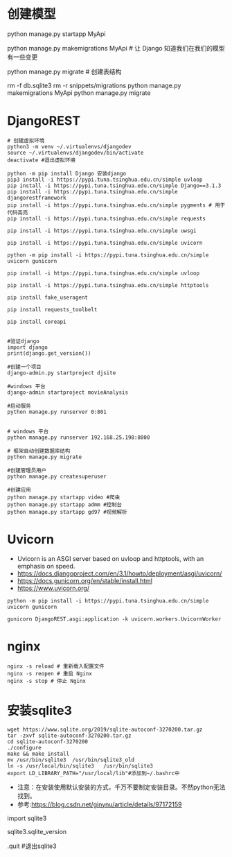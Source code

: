 # 创建模型
python manage.py startapp MyApi




python manage.py makemigrations MyApi  # 让 Django 知道我们在我们的模型有一些变更

python manage.py migrate  # 创建表结构


rm -f db.sqlite3
rm -r snippets/migrations
python manage.py makemigrations MyApi
python manage.py migrate

# DjangoREST
```
# 创建虚拟环境
python3 -m venv ~/.virtualenvs/djangodev
source ~/.virtualenvs/djangodev/bin/activate
deactivate #退出虚拟环境

python -m pip install Django 安装django
pip3 install -i https://pypi.tuna.tsinghua.edu.cn/simple uvloop
pip install -i https://pypi.tuna.tsinghua.edu.cn/simple Django==3.1.3
pip install -i https://pypi.tuna.tsinghua.edu.cn/simple djangorestframework
pip install -i https://pypi.tuna.tsinghua.edu.cn/simple pygments # 用于代码高亮
pip install -i https://pypi.tuna.tsinghua.edu.cn/simple requests

pip install -i https://pypi.tuna.tsinghua.edu.cn/simple uwsgi

pip install -i https://pypi.tuna.tsinghua.edu.cn/simple uvicorn

python -m pip install -i https://pypi.tuna.tsinghua.edu.cn/simple  uvicorn gunicorn

pip install -i https://pypi.tuna.tsinghua.edu.cn/simple uvloop

pip install -i https://pypi.tuna.tsinghua.edu.cn/simple httptools

pip install fake_useragent

pip install requests_toolbelt

pip install coreapi


#验证django
import django
print(django.get_version())

#创建一个项目
django-admin.py startproject djsite

#windows 平台
django-admin startproject movieAnalysis

#启动服务
python manage.py runserver 0:801


# windows 平台
python manage.py runserver 192.168.25.198:8000

# 框架自动创建数据库结构
python manage.py migrate

#创建管理员用户
python manage.py createsuperuser

#创建应用
python manage.py startapp video #爬虫
python manage.py startapp admm #控制台
python manage.py startapp gd97 #视频解析

```

# Uvicorn 
- Uvicorn is an ASGI server based on uvloop and httptools, with an emphasis on speed.
- https://docs.djangoproject.com/en/3.1/howto/deployment/asgi/uvicorn/
- https://docs.gunicorn.org/en/stable/install.html
- https://www.uvicorn.org/

```
python -m pip install -i https://pypi.tuna.tsinghua.edu.cn/simple  uvicorn gunicorn

gunicorn DjangoREST.asgi:application -k uvicorn.workers.UvicornWorker

```


# nginx
```
nginx -s reload # 重新载入配置文件
nginx -s reopen # 重启 Nginx
nginx -s stop # 停止 Nginx

```


# 安装sqlite3
```
wget https://www.sqlite.org/2019/sqlite-autoconf-3270200.tar.gz
tar -zxvf sqlite-autoconf-3270200.tar.gz
cd sqlite-autoconf-3270200
./configure
make && make install
mv /usr/bin/sqlite3  /usr/bin/sqlite3_old
ln -s /usr/local/bin/sqlite3   /usr/bin/sqlite3
export LD_LIBRARY_PATH="/usr/local/lib"#添加到~/.bashrc中
```

- 注意：在安装使用默认安装的方式，千万不要制定安装目录。不然python无法找到。
- 参考:https://blog.csdn.net/ginynu/article/details/97172159



import sqlite3

sqlite3.sqlite_version


.quit   #退出sqlite3
